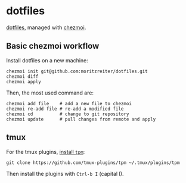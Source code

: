 # dotfiles

[dotfiles](https://dotfiles.github.io/), managed with
[chezmoi](https://www.chezmoi.io/).

## Basic chezmoi workflow

Install dotfiles on a new machine:

```shell
chezmoi init git@github.com:moritzreiter/dotfiles.git
chezmoi diff
chezmoi apply
```

Then, the most used command are:

```shell
chezmoi add file    # add a new file to chezmoi
chezmoi re-add file # re-add a modified file
chezmoi cd          # change to git repository
chezmoi update      # pull changes from remote and apply
```

## tmux

For the tmux plugins, [install
`tpm`](https://github.com/tmux-plugins/tpm?tab=readme-ov-file#installation):

```shell
git clone https://github.com/tmux-plugins/tpm ~/.tmux/plugins/tpm
```

Then install the plugins with `Ctrl-b I` (capital I).

